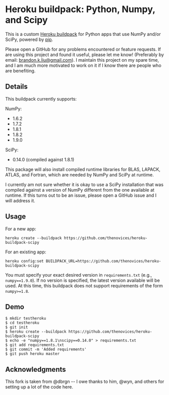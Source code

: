 Heroku buildpack: Python, Numpy, and Scipy
====================================================

This is a custom [Heroku buildpack](http://devcenter.heroku.com/articles/buildpacks)
for Python apps that use NumPy and/or SciPy, powered by [pip](http://www.pip-installer.org/).

Please open a GitHub for any problems encountered or feature requests.
If are using this project and found it useful, please let me know! (Preferably
by email: brandon.k.liu@gmail.com). I maintain this project on my spare time,
and I am much more motivated to work on it if I know there are people who are
benefiting.

Details
-------

This buildpack currently supports:

NumPy:
  * 1.6.2
  * 1.7.2
  * 1.8.1
  * 1.8.2
  * 1.9.0

SciPy:
  * 0.14.0 (compiled against 1.8.1)

This package will also install compiled runtime libraries for BLAS, LAPACK,
ATLAS, and Fortran, which are needed by NumPy and SciPy at runtime.

I currently am not sure whether it is okay to use a SciPy installation that
was compiled against a version of NumPy different from the one available at
runtime. If this turns out to be an issue, please open a GitHub issue and I
will address it.

Usage
-----
For a new app:

    heroku create --buildpack https://github.com/thenovices/heroku-buildpack-scipy

For an existing app:

    heroku config:set BUILDPACK_URL=https://github.com/thenovices/heroku-buildpack-scipy

You must specify your exact desired version in `requirements.txt` (e.g.,
`numpy==1.9.0`). If no version is specified, the latest version available will
be used. At this time, this buildpack does not support requirements of the
form `numpy>=1.8`.

Demo
----

    $ mkdir testheroku
    $ cd testheroku
    $ git init
    $ heroku create --buildpack https://github.com/thenovices/heroku-buildpack-scipy
    $ echo -e "numpy==1.8.1\nscipy==0.14.0" > requirements.txt
    $ git add requirements.txt
    $ git commit -m 'Added requirements'
    $ git push heroku master


Acknowledgments
---------------

This fork is taken from @dbrgn -- I owe thanks to him, @wyn, and others for
setting up a lot of the code here.
